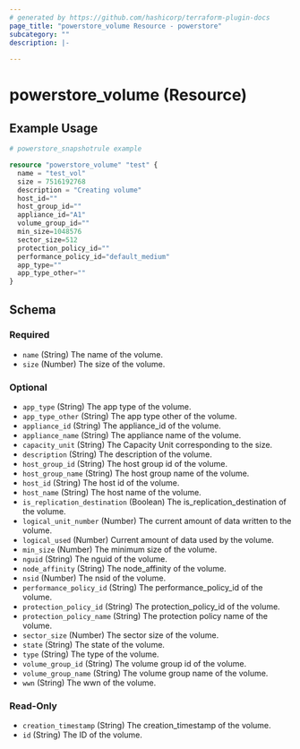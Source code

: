 ```yaml
---
# generated by https://github.com/hashicorp/terraform-plugin-docs
page_title: "powerstore_volume Resource - powerstore"
subcategory: ""
description: |-
  
---
```


# powerstore_volume (Resource)



## Example Usage

```terraform
# powerstore_snapshotrule example

resource "powerstore_volume" "test" {
  name = "test_vol"
  size = 7516192768
  description = "Creating volume"
  host_id=""
  host_group_id=""
  appliance_id="A1"
  volume_group_id=""
  min_size=1048576
  sector_size=512
  protection_policy_id=""
  performance_policy_id="default_medium"
  app_type=""
  app_type_other=""
}
```

<!-- schema generated by tfplugindocs -->
## Schema

### Required

- `name` (String) The name of the volume.
- `size` (Number) The size of the volume.

### Optional

- `app_type` (String) The app type of the volume.
- `app_type_other` (String) The app type other of the volume.
- `appliance_id` (String) The appliance_id of the volume.
- `appliance_name` (String) The appliance name of the volume.
- `capacity_unit` (String) The Capacity Unit corresponding to the size.
- `description` (String) The description of the volume.
- `host_group_id` (String) The host group id of the volume.
- `host_group_name` (String) The host group name of the volume.
- `host_id` (String) The host id of the volume.
- `host_name` (String) The host name of the volume.
- `is_replication_destination` (Boolean) The is_replication_destination of the volume.
- `logical_unit_number` (Number) The current amount of data written to the volume.
- `logical_used` (Number) Current amount of data used by the volume.
- `min_size` (Number) The minimum size of the volume.
- `nguid` (String) The nguid of the volume.
- `node_affinity` (String) The node_affinity of the volume.
- `nsid` (Number) The nsid of the volume.
- `performance_policy_id` (String) The performance_policy_id of the volume.
- `protection_policy_id` (String) The protection_policy_id of the volume.
- `protection_policy_name` (String) The protection policy name of the volume.
- `sector_size` (Number) The sector size of the volume.
- `state` (String) The state of the volume.
- `type` (String) The type of the volume.
- `volume_group_id` (String) The volume group id of the volume.
- `volume_group_name` (String) The volume group name of the volume.
- `wwn` (String) The wwn of the volume.

### Read-Only

- `creation_timestamp` (String) The creation_timestamp of the volume.
- `id` (String) The ID of the volume.


